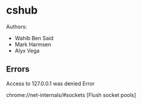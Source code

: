# cshub
Authors:
- Wahib Ben Said
- Mark Harmsen
- Alyx Vega

## Errors
Access to 127.0.0.1 was denied Error

chrome://net-internals/#sockets
[Flush socket pools]